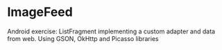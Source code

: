 # ImageFeed
Android exercise: ListFragment implementing a custom adapter and data from web. Using GSON, OkHttp and Picasso libraries
